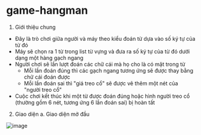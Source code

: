 # game-hangman
1. Giới thiệu chung
- Đây là trò chơi giữa người và máy theo kiểu đoán từ dựa vào số ký tự của từ đó
- Máy sẽ chọn ra 1 từ trong list từ vựng và đưa ra số ký tự của từ đó dưới dạng một hàng gạch ngang
- Người chơi sẽ lần lượt đoán các chữ cái mà họ cho là có mặt trong từ 
  - Mỗi lần đoán đúng thì các gạch ngang tương ứng sẽ được thay bằng chữ cái đoán được
  - Mỗi lần đoán sai thì "giá treo cổ" sẽ được vẽ thêm một nét của "người treo cổ"
- Cuộc chơi kết thúc khi một từ được đoán đúng hoặc hình người treo cổ (thường gồm 6 nét, tương ứng 6 lần đoán sai) bị hoàn tất

2. Giao diện
a. Giao diện mở đầu

![image](https://user-images.githubusercontent.com/59814921/120260218-a5bb7500-c2bf-11eb-96bc-9fd7cdf1125f.png)
